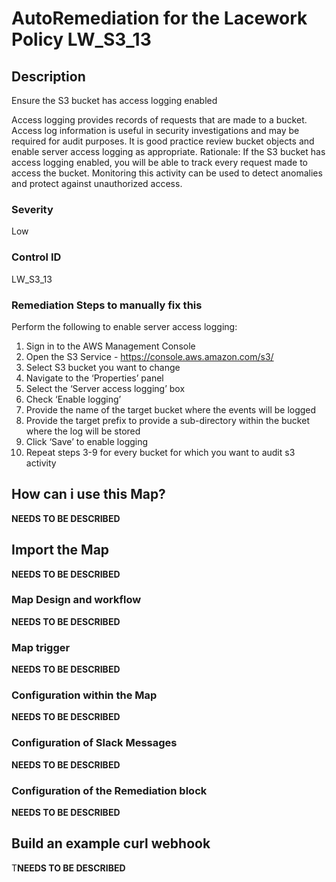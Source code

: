 # AutoRemediation for the Lacework Policy LW_S3_13

## Description
Ensure the S3 bucket has access logging enabled

Access logging provides records of requests that are made to a bucket. Access log information is
useful in security investigations and may be required for audit purposes. It is good practice review
bucket objects and enable server access logging as appropriate.
Rationale:
If the S3 bucket has access logging enabled, you will be able to track every request made to
access the bucket. Monitoring this activity can be used to detect anomalies and protect against
unauthorized access.

### Severity
Low

### Control ID
LW_S3_13

### Remediation Steps to manually fix this

Perform the following to enable server access logging:
1. Sign in to the AWS Management Console
2. Open the S3 Service - https://console.aws.amazon.com/s3/
3. Select S3 bucket you want to change
4. Navigate to the ‘Properties’ panel
5. Select the ‘Server access logging’ box
6. Check ‘Enable logging’
7. Provide the name of the target bucket where the events will be logged
8. Provide the target prefix to provide a sub-directory within the bucket where the log will be
stored
9. Click ‘Save’ to enable logging
10. Repeat steps 3-9 for every bucket for which you want to audit s3 activity

## How can i use this Map?

**NEEDS TO BE DESCRIBED**

## Import the Map

**NEEDS TO BE DESCRIBED**

### Map Design and workflow

**NEEDS TO BE DESCRIBED**

### Map trigger

**NEEDS TO BE DESCRIBED**

### Configuration within the Map

**NEEDS TO BE DESCRIBED**

### Configuration of Slack Messages

**NEEDS TO BE DESCRIBED**

### Configuration of the Remediation block

**NEEDS TO BE DESCRIBED**

## Build an example curl webhook

T**NEEDS TO BE DESCRIBED**
